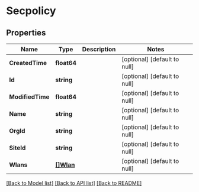 # Secpolicy

## Properties
Name | Type | Description | Notes
------------ | ------------- | ------------- | -------------
**CreatedTime** | **float64** |  | [optional] [default to null]
**Id** | **string** |  | [optional] [default to null]
**ModifiedTime** | **float64** |  | [optional] [default to null]
**Name** | **string** |  | [optional] [default to null]
**OrgId** | **string** |  | [optional] [default to null]
**SiteId** | **string** |  | [optional] [default to null]
**Wlans** | [**[]Wlan**](wlan.md) |  | [optional] [default to null]

[[Back to Model list]](../README.md#documentation-for-models) [[Back to API list]](../README.md#documentation-for-api-endpoints) [[Back to README]](../README.md)

